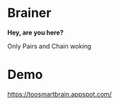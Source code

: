 # Brainer
**Hey, are you here?**

Only Pairs and Chain woking

# Demo

https://toosmartbrain.appspot.com/